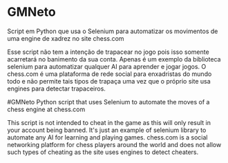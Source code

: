 # GMNeto
Script em Python que usa o Selenium para automatizar os movimentos de uma engine de xadrez no site chess.com

Esse script não tem a intenção de trapacear no jogo pois isso somente acarretará no banimento da sua conta. 
Apenas é um exemplo da biblioteca selenium para automatizar qualquer AI para aprender e jogar jogos. O chess.com é 
uma plataforma de rede social para enxadristas do mundo todo e não permite tais tipos de trapaça uma vez que o próprio
site usa engines para detectar trapaceiros.

#GMNeto
Python script that uses Selenium to automate the moves of a chess engine at chess.com

This script is not intended to cheat in the game as this will only result in your account being banned.
It's just an example of selenium library to automate any AI for learning and playing games. chess.com is
a social networking platform for chess players around the world and does not allow such types of cheating as the
site uses engines to detect cheaters.